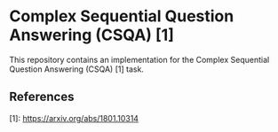 # Complex Sequential Question Answering (CSQA) [1]

This repository contains an implementation for the Complex Sequential Question Answering (CSQA) \[1\] task.


## References

\[1\]: https://arxiv.org/abs/1801.10314
